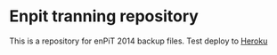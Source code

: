 Enpit tranning repository
=========================
This is a repository for enPiT 2014 backup files.
Test deploy to [Heroku](testrakutenenpit.herokuapp.com)
